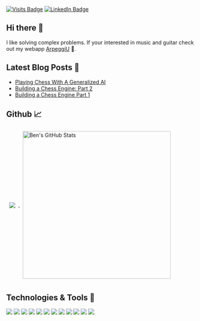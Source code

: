 
[![Visits Badge](https://badges.pufler.dev/visits/bellerb/bellerb)](#)
[![LinkedIn Badge](https://img.shields.io/badge/LinkedIn-Profile-informational?style=flat-square&logo=linkedin&logoColor=white&color=0D76A8)](https://www.linkedin.com/in/ben-bellerose-61641613a/)

## Hi there 👋

I like solving complex problems. If your interested in music and guitar check out my webapp [ArpeggiU](https://arpeggiu.com) 🎸.

## Latest Blog Posts 📝
<!-- BLOG-POST-LIST:START -->
- [Playing Chess With A Generalized AI](https://towardsdatascience.com/playing-chess-with-a-generalized-ai-b83d64ac71fe?source=rss-23c8cbe8ea3f------2)
- [Building a Chess Engine: Part 2](https://towardsdatascience.com/building-a-chess-engine-part2-db4784e843d5?source=rss-23c8cbe8ea3f------2)
- [Building a Chess Engine Part 1](https://medium.com/@bellerb/building-a-chess-engine-part1-9758da877be7?source=rss-23c8cbe8ea3f------2)
<!-- BLOG-POST-LIST:END -->

## Github &#x1f4c8;
<a href="https://github.com/bellerb">
  <img align="center" style="margin:0.5rem" src="https://github-readme-stats.vercel.app/api/top-langs/?username=bellerb&hide=html,css&title_color=ffffff&text_color=ffffff&icon_color=ffffff&bg_color=1A2B34" />
</a>

<a href="https://github.com/bellerb">
  <img align="center" style="margin:0.5rem;width:395px;" src="https://github-readme-stats.vercel.app/api?username=bellerb&show_icons=true&line_height=27&count_private=true&title_color=ffffff&text_color=ffffff&icon_color=ffffff&bg_color=1A2B34" alt="Ben's GitHub Stats" />
</a>

## Technologies & Tools 🔧
![](https://img.shields.io/badge/OS-Linux-informational?style=flat&logo=linux&logoColor=white&color=2bbc8a)
![](https://img.shields.io/badge/OS-Apple-informational?style=flat&logo=apple&logoColor=white&color=2bbc8a)
![](https://img.shields.io/badge/Editor-Atom-informational?style=flat&logo=atom&logoColor=white&color=2bbc8a)
![](https://img.shields.io/badge/Cloud-Google-informational?style=flat&logo=google&logoColor=white&color=2bbc8a)
![](https://img.shields.io/badge/Code-Python-informational?style=flat&logo=python&logoColor=white&color=2bbc8a)
![](https://img.shields.io/badge/Code-C-informational?style=flat&logo=c&logoColor=white&color=2bbc8a)
![](https://img.shields.io/badge/Code-JavaScript-informational?style=flat&logo=javascript&logoColor=white&color=2bbc8a)
![](https://img.shields.io/badge/Code-PyTorch-informational?style=flat&logo=pytorch&logoColor=white&color=2bbc8a)
![](https://img.shields.io/badge/Code-TensorFlow-informational?style=flat&logo=tensorflow&logoColor=white&color=2bbc8a)
![](https://img.shields.io/badge/Code-Numpy-informational?style=flat&logo=numpy&logoColor=white&color=2bbc8a)
![](https://img.shields.io/badge/Code-Pandas-informational?style=flat&logo=pandas&logoColor=white&color=2bbc8a)
![](https://img.shields.io/badge/Code-Bootstrap-informational?style=flat&logo=bootstrap&logoColor=white&color=2bbc8a)
